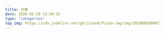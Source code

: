 ```yaml
---
title: 分类
date: 2020-05-29 13:50:23
type: "categories"
top_img: https://cdn.jsdelivr.net/gh/jinan6/PicGo-img/img/20200605090729.jpg
---
```

